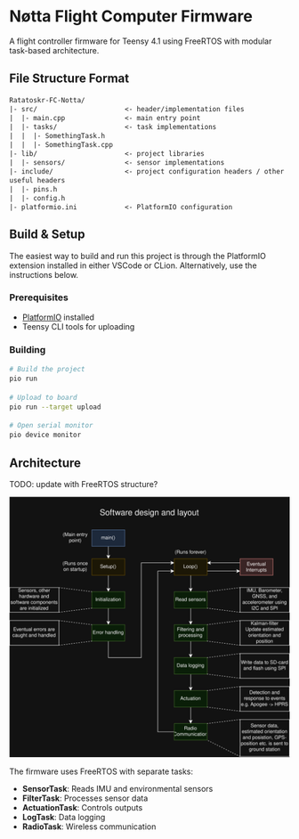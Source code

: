 # Nøtta Flight Computer Firmware

A flight controller firmware for Teensy 4.1 using FreeRTOS with modular task-based architecture.

## File Structure Format
```
Ratatoskr-FC-Notta/
|- src/                      <- header/implementation files
|  |- main.cpp               <- main entry point
|  |- tasks/                 <- task implementations
|  |  |- SomethingTask.h
|  |  |- SomethingTask.cpp
|- lib/                      <- project libraries
|  |- sensors/               <- sensor implementations
|- include/                  <- project configuration headers / other useful headers
|  |- pins.h
|  |- config.h
|- platformio.ini            <- PlatformIO configuration
```

## Build & Setup

 The easiest way to build and run this project is through the PlatformIO extension installed in either VSCode or CLion.
 Alternatively, use the instructions below.

### Prerequisites
- [PlatformIO](https://platformio.org/) installed
- Teensy CLI tools for uploading

### Building
```bash
# Build the project
pio run

# Upload to board
pio run --target upload

# Open serial monitor
pio device monitor
```

## Architecture

TODO: update with FreeRTOS structure?

![](./docs/SoftwareDesignOverview.drawio.svg)

The firmware uses FreeRTOS with separate tasks:
- **SensorTask**: Reads IMU and environmental sensors
- **FilterTask**: Processes sensor data 
- **ActuationTask**: Controls outputs
- **LogTask**: Data logging
- **RadioTask**: Wireless communication